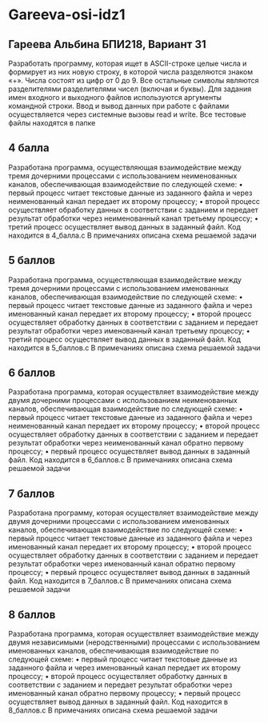 # Gareeva-osi-idz1

## Гареева Альбина БПИ218, Вариант 31
Разработать программу, которая ищет в ASCII-строке целые числа и формирует из них новую строку, в которой числа разделяются знаком «+». 
Числа состоят из цифр от 0 до 9. Все остальные символы являются разделителями разделителями чисел (включая и буквы).
Для задания имен входного и выходного файлов используются аргументы командной строки.
Ввод и вывод данных при работе с файлами осуществляется через системные вызовы read и write.
Все тестовые файлы находятся в папке


## 4 балла
Разработана программа, осуществляющая взаимодействие между тремя дочерними процессами с использованием неименованных каналов, обеспечивающая взаимодействие по следующей схеме:
• первый процесс читает текстовые данные из заданного файла и через неименованный канал передает их второму процессу;
• второй процесс осуществляет обработку данных в соответствии с заданием и передает результат обработки через неименованный канал третьему процессу;
• третий процесс осуществляет вывод данных в заданный файл.
Код находится в 4_балла.c 
В примечаниях описана схема решаемой задачи

## 5 баллов
Разработана программа, осуществляющая взаимодействие между тремя дочерними процессами с использованием именованных каналов, обеспечивающая взаимодействие по следующей схеме:
• первый процесс читает текстовые данные из заданного файла и через именованный канал передает их второму процессу;
• второй процесс осуществляет обработку данных в соответствии с заданием и передает результат обработки через именованный канал третьему процессу;
• третий процесс осуществляет вывод данных в заданный файл.
Код находится в 5_баллов.c 
В примечаниях описана схема решаемой задачи

## 6 баллов
Разработана программа, которая осуществляет взаимодействие между двумя дочерними процессами с использованием неименованных каналов, обеспечивающая взаимодействие по следующей схеме:
• первый процесс читает текстовые данные из заданного файла и через неименованный канал передает их второму процессу;
• второй процесс осуществляет обработку данных в соответствии с заданием и передает результат обработки через неименованный канал обратно первому процессу;
• первый процесс осуществляет вывод данных в заданный файл.
Код находится в 6_баллов.c 
В примечаниях описана схема решаемой задачи

## 7 баллов
Разработана программу, которая осуществляет взаимодействие между двумя дочерними процессами с использованием именованных каналов, обеспечивающая взаимодействие по следующей схеме:
• первый процесс читает текстовые данные из заданного файла и через именованный канал передает их второму процессу;
• второй процесс осуществляет обработку данных в соответствии с заданием и передает результат обработки через именованный канал обратно первому процессу;
• первый процесс осуществляет вывод данных в заданный файл.
Код находится в 7_баллов.c 
В примечаниях описана схема решаемой задачи

## 8 баллов
Разработана программа, которая осуществляет взаимодействие между двумя независимыми (неродственными) процессами с использованием именованных каналов, обеспечивающая взаимодействие по следующей схеме:
• первый процесс читает текстовые данные из заданного файла и через именованный канал передает их второму процессу;
• второй процесс осуществляет обработку данных в соответствии с заданием и передает результат обработки через именованный канал обратно первому процессу;
• первый процесс осуществляет вывод данных в заданный файл.
Код находится в 8_баллов.c 
В примечаниях описана схема решаемой задачи
